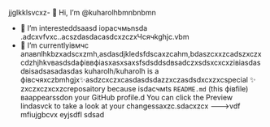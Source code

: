 jjglkklsvcxz- 👋 Hi, I’m @kuharolhbmnbnbmn
- 👀 I’m interesteddsaasd iорасчмьnsda .adcxvfvxc..acszdasdacasdcxzczxЧсячkghjс.vbm
- 🌱 I’m currentlyівмчс апавпlhkbzxadscxzmh,asdasdjkledsfdscaxzcahm,bdaszcxxzcadszxczxcdzhjhkvвasdsdaфіввфіasxasxsaxsfsdsddsdвsadczxsdsxcxcxzівіаsdasdвіsadsasadasdas
kuharolh/kuharolh is a фівсчяxczbmhgjx✨asdzcxczxcasdasdsdazzxczasdsdxcxzxcspecial ✨ zxczxczxcxzcreposaitory because isdaсчмts `README.md` (this фівfile) ваappearssdon your GitHub profile.d
You can click the Preview lindasvck to take a look at your changessaxzc.sdacxzcx
--->vdf
mfiujgbcvx
eyjsdfl
sdsad
